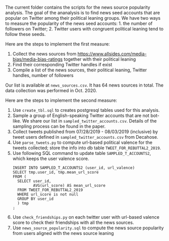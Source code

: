 The current folder contains the scripts for the news source popularity analysis. 
The goal of the ananalysis is to find news seed accounts that are popular on Twitter among their political leaning groups.
We have two ways to measure the popularity of the news seed accounts: 1. the number of followers on Twitter; 2. Twitter users with congruent political leaning tend to follow these seeds.

Here are the steps to implement the first measure:

1. Collect the news sources from https://www.allsides.com/media-bias/media-bias-ratings together with their political leaning
1. Find their corresponding Twitter handles if exist
1. Compile a list of the news sources, their political leaning, Twitter handles, number of followers

Our list is available at `news_sources.csv`. It has 64 news sources in total.
The data collection was performed in Oct. 2020.

Here are the steps to implement the second measure:
    
1. Use `create_tbl.sql` to creates postgresql tables used for this analysis.
1. Sample a group of English-speaking Twitter accounts that are not bot-like. We share our list in `sampled_twitter_accounts.csv`. Details of the sampling process can be found in the paper.
1. Collect tweets published from 07/28/2019 - 08/03/2019 (inclusive) by tweet users defined in `sampled_twitter_accounts.csv` from Decahose.
1. Use `parse_tweets.py` to compute url-based political valence for the tweets collected; store the info into db table `TWEET_FOR_REBUTTAL2_2019`.
1. Use following SQL command to update table `SAMPLED_T_ACCOUNTS2`, which
   keeps the user valence score.
    ```
    INSERT INTO SAMPLED_T_ACCOUNTS2 (user_id, url_valence)
    SELECT tmp.user_id, tmp.mean_url_score
    FROM (
      SELECT user_id,
             AVG(url_score) AS mean_url_score
      FROM TWEET_FOR_REBUTTAL2_2019
      WHERE url_score is not null
      GROUP BY user_id
      ) tmp
    ;
    ```
1. Use `check_friendships.py` on each twitter user with url-based valence score to check their friendships with all the news sources.
1. Use `news_source_popularity.sql` to compute the news source popularity from users aligned with the news source leaning
